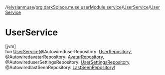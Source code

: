 //[elysianmuse](../../../index.md)/[org.darkSolace.muse.userModule.service](../index.md)/[UserService](index.md)/[UserService](-user-service.md)

# UserService

[jvm]\
fun [UserService](-user-service.md)(@AutowireduserRepository: [UserRepository](../../org.darkSolace.muse.userModule.repository/-user-repository/index.md), @AutowiredavatarRepository: [AvatarRepository](../../org.darkSolace.muse.userModule.repository/-avatar-repository/index.md), @AutowireduserSettingsRepository: [UserSettingsRepository](../../org.darkSolace.muse.userModule.repository/-user-settings-repository/index.md), @AutowiredlastSeenRepository: [LastSeenRepository](../../org.darkSolace.muse.statisticsModule.repository/-last-seen-repository/index.md))

